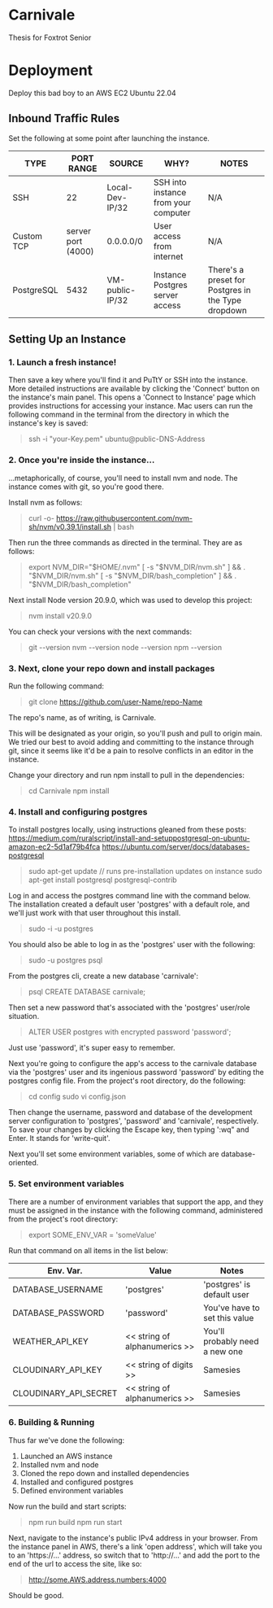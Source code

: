 # Carnivale
Thesis for Foxtrot Senior


# Deployment

Deploy this bad boy to an AWS EC2 Ubuntu 22.04

## Inbound Traffic Rules

Set the following at some point after launching the instance.

|     TYPE      |  PORT RANGE   |     SOURCE    |      WHY?    |   NOTES   |
| ------------- | ------------- | ------------- | ------------ | --------- |
| SSH           |  22           | Local-Dev-IP/32  |  SSH into instance from your computer | N/A |
| Custom TCP    | server port (4000)  | 0.0.0.0/0 | User access from internet | N/A |
| PostgreSQL    | 5432         |  VM-public-IP/32 | Instance Postgres server access | There's a preset for Postgres in the Type dropdown

## Setting Up an Instance

### 1. Launch a fresh instance!

Then save a key where you'll find it and PuTtY or SSH into the instance. More detailed instructions are available by clicking the 'Connect' button on the instance's main panel. This opens a 'Connect to Instance' page which provides instructions for accessing your instance. Mac users can run the following command in the terminal from the directory in which the instance's key is saved:

> ssh -i "your-Key.pem" ubuntu@public-DNS-Address

### 2. Once you're inside the instance...

...metaphorically, of course, you'll need to install nvm and node. The instance comes with git, so you're good there.

Install nvm as follows:

> curl -o- https://raw.githubusercontent.com/nvm-sh/nvm/v0.39.1/install.sh | bash

Then run the three commands as directed in the terminal. They are as follows:

> export NVM_DIR="$HOME/.nvm"
> [ -s "$NVM_DIR/nvm.sh" ] && \. "$NVM_DIR/nvm.sh"
> [ -s "$NVM_DIR/bash_completion" ] && \. "$NVM_DIR/bash_completion"

Next install Node version 20.9.0, which was used to develop this project:

> nvm install v20.9.0

You can check your versions with the next commands:

>git --version
>nvm --version
>node --version
>npm --version

### 3. Next, clone your repo down and install packages

Run the following command:

> git clone https://github.com/user-Name/repo-Name

The repo's name, as of writing, is Carnivale.

This will be designated as your origin, so you'll push and pull to origin main. We tried our best to avoid adding and committing to the instance through git, since it seems like it'd be a pain to resolve conflicts in an editor in the instance.

Change your directory and run npm install to pull in the dependencies:

> cd Carnivale
> npm install

### 4. Install and configuring postgres

To install postgres locally, using instructions gleaned from these posts:
https://medium.com/ruralscript/install-and-setuppostgresql-on-ubuntu-amazon-ec2-5d1af79b4fca
https://ubuntu.com/server/docs/databases-postgresql

> sudo apt-get update // runs pre-installation updates on instance
> sudo apt-get install postgresql postgresql-contrib

Log in and access the postgres command line with the command below. The installation created a default user 'postgres' with a default role, and we'll just work with that user throughout this install.

> sudo -i -u postgres

You should also be able to log in as the 'postgres' user with the following:

> sudo -u postgres psql

From the postgres cli, create a new database 'carnivale':

> psql CREATE DATABASE carnivale;

Then set a new password that's associated with the 'postgres' user/role situation.

> ALTER USER postgres with encrypted password 'password';

Just use 'password', it's super easy to remember.

Next you're going to configure the app's access to the carnivale database via the 'postgres' user and its ingenious password 'password' by editing the postgres config file. From the project's root directory, do the following:

> cd config
> sudo vi config.json

Then change the username, password and database of the development server configuration to 'postgres', 'password' and 'carnivale', respectively. To save your changes by clicking the Escape key, then typing ':wq" and Enter. It stands for 'write-quit'.

Next you'll set some environment variables, some of which are database-oriented.

### 5. Set environment variables

There are a number of environment variables that support the app, and they must be assigned in the instance with the following command, administered from the project's root directory:

> export SOME_ENV_VAR = 'someValue'

Run that command on all items in the list below:

|  Env. Var.   |   Value   | Notes |
| ------------ | --------- | ----- |
| DATABASE_USERNAME | 'postgres' | 'postgres' is default user |
| DATABASE_PASSWORD | 'password' | You've have to set this value |
| WEATHER_API_KEY | << string of alphanumerics >> | You'll probably need a new one |
| CLOUDINARY_API_KEY | << string of digits >> | Samesies |
| CLOUDINARY_API_SECRET | << string of alphanumerics >> | Samesies |

### 6. Building & Running

Thus far we've done the following:

1. Launched an AWS instance
2. Installed nvm and node
3. Cloned the repo down and installed dependencies
4. Installed and configured postgres
5. Defined environment variables

Now run the build and start scripts:

> npm run build
> npm run start

Next, navigate to the instance's public IPv4 address in your browser. From the instance panel in AWS, there's a link 'open address', which will take you to an 'https://...' address, so switch that to 'http://...' and add the port to the end of the url to access the site, like so:

> http://some.AWS.address.numbers:4000

Should be good.
